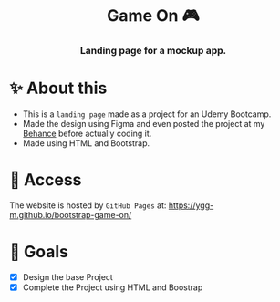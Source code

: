 <div align="center"> 
    <h1>Game On 🎮</h1>
    <h3>Landing page for a mockup app.</h3>
</div>

# ✨ About this
- This is a `landing page` made as a project for an Udemy Bootcamp.
- Made the design using Figma and even posted the project at my [Behance](https://www.behance.net/gallery/140523247/Game-On-Project) before actually coding it.
- Made using HTML and Bootstrap.

# 🚀 Access
The website is hosted by `GitHub Pages` at: https://ygg-m.github.io/bootstrap-game-on/

# 🎯 Goals
- [x] Design the base Project  
- [x] Complete the Project using HTML and Boostrap

